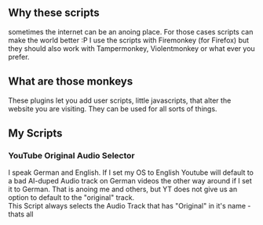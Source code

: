 
## Why these scripts
sometimes the internet can be an anoing place. For those cases scripts can make the world better :P I use the scripts with Firemonkey (for Firefox) but they should also work with Tampermonkey, Violentmonkey or what ever you prefer. 

## What are those monkeys
These plugins let you add user scripts, little javascripts, that alter the website you are visiting. They can be used for all sorts of things.

## My Scripts

### YouTube Original Audio Selector
I speak German and English. If I set my OS to English Youtube will default to a bad AI-duped Audio track on German videos the other way around if I set it to German. That is anoing me and others, but YT does not give us an option to default to the "original" track.   
This Script always selects the Audio Track that has "Original" in it's name - thats all